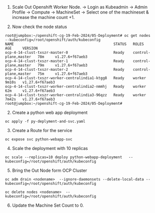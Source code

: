 1. Scale Out Openshift Worker Node. -> Login as Kubeadmin -> Admin Profile -> Compute -> MachineSet -> Select one of the machineset & increase the machine count +1. 

2. Now check the node status
```
root@jumpbox:~/openshift-cg-19-Feb-2024/05-Deployment# oc get nodes    --kubeconfig=/root/openshift/auth/kubeconfig
NAME                                              STATUS   ROLES                  AGE     VERSION
ocp-4-14-clust-txszr-master-0                     Ready    control-plane,master   78m     v1.27.6+f67aeb3
ocp-4-14-clust-txszr-master-1                     Ready    control-plane,master   79m     v1.27.6+f67aeb3
ocp-4-14-clust-txszr-master-2                     Ready    control-plane,master   75m     v1.27.6+f67aeb3
ocp-4-14-clust-txszr-worker-centralindia1-ktgg8   Ready    worker                 9m10s   v1.27.6+f67aeb3
ocp-4-14-clust-txszr-worker-centralindia2-nmmhj   Ready    worker                 62m     v1.27.6+f67aeb3
ocp-4-14-clust-txszr-worker-centralindia3-96qzz   Ready    worker                 7m42s   v1.27.6+f67aeb3
root@jumpbox:~/openshift-cg-19-Feb-2024/05-Deployment#
```

2. Create a python web app deployment 
```
oc apply -f py-deplyment-and-svc.yaml
```

3. Create a Route for the service 
```
oc expose svc python-webapp-svc
```

4. Scale the deployment with 10 replicas
```
oc scale --replicas=10 deploy python-webapp-deployment   --kubeconfig=/root/openshift/auth/kubeconfig 
```

5. Bring the Out Node form OCP Cluster
```
oc adm drain <nodename>  --ignore-daemonsets --delete-local-data --kubeconfig=/root/openshift/auth/kubeconfig 
```
```
oc delete nodes <nodename>  --kubeconfig=/root/openshift/auth/kubeconfig
```

6. Update the Machine Set Count to 0. 
